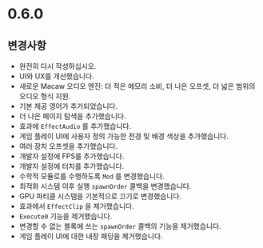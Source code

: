 # 0.6.0

## 변경사항

- 완전히 다시 작성하십시오.
- UI와 UX를 개선했습니다.
- 새로운 Macaw 오디오 엔진: 더 적은 메모리 소비, 더 나은 오프셋, 더 넓은 범위의 오디오 형식 지원.
- 기본 제공 영어가 추가되었습니다.
- 더 나은 페이지 탐색을 추가했습니다.
- 효과에 `EffectAudio` 를 추가했습니다.
- 게임 플레이 UI에 사용자 정의 가능한 전경 및 배경 색상을 추가했습니다.
- 여러 장치 오프셋을 추가했습니다.
- 개발자 설정에 FPS를 추가했습니다.
- 개발자 설정에 터치를 추가했습니다.
- 수학적 모듈로를 수행하도록 `Mod` 를 변경했습니다.
- 최적화 시스템 이후 실행 `spawnOrder` 콜백을 변경했습니다.
- GPU 파티클 시스템을 기본적으로 끄기로 변경했습니다.
- 효과에서 `EffectClip` 을 제거했습니다.
- `Execute0` 기능을 제거했습니다.
- 변경할 수 없는 블록에 쓰는 `spawnOrder` 콜백의 기능을 제거했습니다.
- 게임 플레이 UI에 대한 내장 패딩을 제거했습니다.
